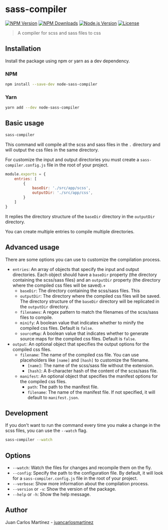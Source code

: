 [npm-image]: https://img.shields.io/npm/v/node-sass-compiler.svg
[npm-url]: https://npmjs.com/package/node-sass-compiler
[downloads-image]: https://img.shields.io/npm/dm/node-sass-compiler.svg
[downloads-url]: https://npmjs.com/package/node-sass-compiler
[node-version-image]: https://img.shields.io/node/v/node-sass-compiler.svg
[node-version-url]: https://nodejs.org/en/download
[license-image]: https://img.shields.io/npm/l/node-sass-compiler.svg?maxAge=2592000
[license-url]: https://github.com/juancarlosmartinez/sass-compiler/blob/master/LICENSE

# sass-compiler

[![NPM Version][npm-image]][npm-url]
[![NPM Downloads][downloads-image]][downloads-url]
[![Node.js Version][node-version-image]][node-version-url]
[![License][license-image]][license-url]

> A compiler for scss and sass files to css

## Installation
Install the package using npm or yarn as a dev dependency.

### NPM
```bash
npm install --save-dev node-sass-compiler
```

### Yarn
```bash
yarn add --dev node-sass-compiler
```

## Basic usage

```bash
sass-compiler
```
This command will compile all the scss and sass files in the `.` directory and will output the css files in the same directory.

For customize the input and output directories you must create a `sass-compiler.config.js` file in the root of your project.

```javascript
module.exports = {
    entries: [
        {
            baseDir: './src/app/scss',
            outputDir: './src/app/css',
        }
    ]
}
```

It replies the directory structure of the `baseDir` directory in the `outputDir` directory.

You can create multiple entries to compile multiple directories.

## Advanced usage
There are some options you can use to customize the compilation process.
- `entries`: An array of objects that specify the input and output directories. Each object should have a `baseDir` property (the directory containing the scss/sass files) and an `outputDir` property (the directory where the compiled css files will be saved).+
  - `baseDir`: The directory containing the scss/sass files. This
  - `outputDir`: The directory where the compiled css files will be saved. The directory structure of the `baseDir` directory will be replicated in the `outputDir` directory.
  - `filenames`: A regex pattern to match the filenames of the scss/sass files to compile.
  - `minify`: A boolean value that indicates whether to minify the compiled css files. Default is `false`.
  - `sourceMap`: A boolean value that indicates whether to generate source maps for the compiled css files. Default is `false`.
- `output`: An optional object that specifies the output options for the compiled css files.
  - `filename`: The name of the compiled css file. You can use placeholders like `[name]` and `[hash]` to customize the filename.
    - `[name]`: The name of the scss/sass file without the extension.
    - `[hash]`: A 8-character hash of the content of the scss/sass file.
  - `manifest`: An optional object that specifies the manifest options for the compiled css files.
    - `path`: The path to the manifest file.
    - `filename`: The name of the manifest file. If not specified, it will default to `manifest.json`.


## Development
If you don't want to run the command every time you make a change in the scss files, you can use the `--watch` flag.

```bash
sass-compiler --watch
```

## Options
- `--watch`: Watch the files for changes and recompile them on the fly.
- `--config`: Specify the path to the configuration file. By default, it will look for a `sass-compiler.config.js` file in the root of your project.
- `--verbose`: Show more information about the compilation process.
- `--version` or `-v`: Show the version of the package.
- `--help` or `-h`: Show the help message.

## Author
Juan Carlos Martínez - [juancarlosmartinez](https://github.com/juancarlosmartinez)

